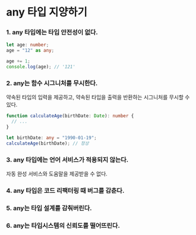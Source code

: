 # any 타입 지양하기

### 1. any 타입에는 타입 안전성이 없다.

```typescript
let age: number;
age = "12" as any;

age += 1;
console.log(age); // '121'
```

### 2. any는 함수 시그니처를 무시한다.

약속된 타입의 입력을 제공하고, 약속된 타입을 출력을 반환하는 시그니처를 무시할 수 있다.

```typescript
function calculateAge(birthDate: Date): number {
  // ...
}

let birthDate: any = "1990-01-19";
calculateAge(birthDate); // 정상
```

### 3. any 타입에는 언어 서비스가 적용되지 않는다.

자동 완성 서비스와 도움말을 제공받을 수 없다.

### 4. any 타입은 코드 리팩터링 때 버그를 감춘다.

### 5. any는 타입 설계를 감춰버린다.

### 6. any는 타입시스템의 신뢰도를 떨어뜨린다.
